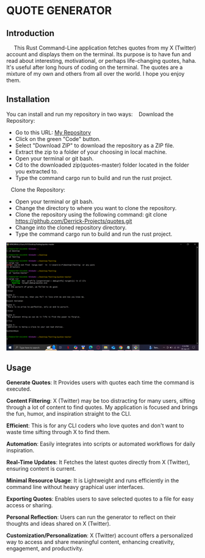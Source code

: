 # QUOTE GENERATOR

## Introduction
&nbsp;&nbsp;&nbsp;&nbsp; This Rust Command-Line application fetches quotes from my X (Twitter) account and displays them on the terminal. 
Its purpose is to have fun and read about interesting, motivational, or perhaps life-changing quotes, haha. 
It's useful after long hours of coding on the terminal. The quotes are a mixture of my own and others from all over the world. I hope you enjoy them.

## Installation
You can install and run my repository in two ways:
&nbsp;&nbsp; Download the Repository:
- Go to this URL: [My Repository](https://github.com/Derrick-Projects/quotes)
- Click on the green "Code" button.
- Select "Download ZIP" to download the repository as a ZIP file.
- Extract the zip to a folder of your choosing in local machine.
- Open your terminal or git bash.
- Cd to the downloaded zip(quotes-master) folder located in the folder you extracted to.
- Type the command cargo run to build and run the rust project.

&nbsp;&nbsp; Clone the Repository:
- Open your terminal or git bash.
- Change the directory to where you want to clone the repository.
- Clone the repository using the following command: git clone https://github.com/Derrick-Projects/quotes.git
- Change into the cloned repository directory.
- Type the command cargo run to build and run the rust project.

![Screenshot of Quote Generator](Images/Screenshot%20(122).png)

## Usage
**Generate Quotes**: It Provides users with quotes each time the command is executed.

**Content Filtering**: X (Twitter) may be too distracting for many users, sifting through a lot of content to find quotes. My application is focused and brings the fun,
humor, and inspiration straight to the CLI.

**Efficient**: This is for any CLI coders who love quotes and don't want to waste time sifting through X to find them.

**Automation**: Easily integrates into scripts or automated workflows for daily inspiration.

**Real-Time Updates**: It Fetches the latest quotes directly from X (Twitter), ensuring content is current.

**Minimal Resource Usage**: It is Lightweight and runs efficiently in the command line without heavy graphical user interfaces.

**Exporting Quotes**: Enables users to save selected quotes to a file for easy access or sharing.

**Personal Reflection**: Users can run the generator to reflect on their thoughts and ideas shared on X (Twitter).

**Customization/Personalization**: X (Twitter) account offers a personalized way to access and share meaningful content, enhancing creativity, engagement, and productivity.

